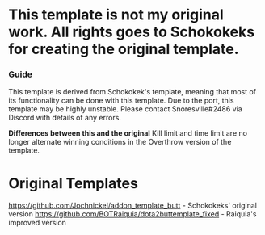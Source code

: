 # This template is not my original work. All rights goes to Schokokeks for creating the original template.

### Guide
This template is derived from Schokokek's template, meaning that most of its functionality can be done with this template.
Due to the port, this template may be highly unstable. Please contact Snoresville#2486 via Discord with details of any errors.

**Differences between this and the original**
Kill limit and time limit are no longer alternate winning conditions in the Overthrow version of the template.

# Original Templates
https://github.com/Jochnickel/addon_template_butt - Schokokeks' original version
https://github.com/BOTRaiquia/dota2buttemplate_fixed - Raiquia's improved version
